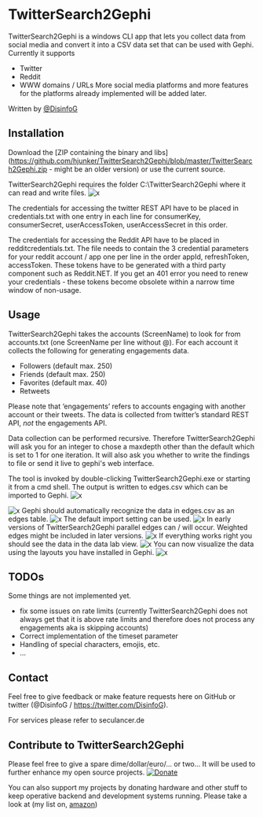 # TwitterSearch2Gephi
TwitterSearch2Gephi is a windows CLI app that lets you collect data from social media and convert it into a CSV data set that can be used with Gephi. Currently it supports
* Twitter
* Reddit
* WWW domains / URLs
More social media platforms and more features for the platforms already implemented will be added later.

Written by [@DisinfoG](https://twitter.com/DisinfoG)

## Installation
Download the [ZIP containing the binary and libs](https://github.com/hjunker/TwitterSearch2Gephi/blob/master/TwitterSearch2Gephi.zip - might be an older version) or use the current source.

TwitterSearch2Gephi requires the folder C:\TwitterSearch2Gephi where it can read and write files.
![x](githubimg01.png)

The credentials for accessing the twitter REST API have to be placed in credentials.txt with one entry in each line for consumerKey, consumerSecret, userAccessToken, userAccessSecret in this order.

The credentials for accessing the Reddit API have to be placed in redditcredentials.txt. The file needs to contain the 3 credential parameters for your reddit account / app one per line in the order appId, refreshToken, accessToken. These tokens have to be generated with a third party component such as Reddit.NET. If you get an 401 error you need to renew your credentials - these tokens become obsolete within a narrow time window of non-usage.

## Usage
TwitterSearch2Gephi takes the accounts (ScreenName) to look for from accounts.txt (one ScreenName per line without @). For each account it collects the following for generating engagements data.
*	Followers (default max. 250)
*	Friends (default max. 250)
*	Favorites (default max. 40)
*	Retweets

Please note that ‘engagements’ refers to accounts engaging with another account or their tweets. The data is collected from twitter’s standard REST API, _not_ the engagements API.

Data collection can be performed recursive. Therefore TwitterSearch2Gephi will ask you for an integer to chose a maxdepth other than the default which is set to 1 for one iteration. It will also ask you whether to write the findings to file or send it live to gephi's web interface.

The tool is invoked by double-clicking TwitterSearch2Gephi.exe or starting it from a cmd shell. The output is written to edges.csv which can be imported to Gephi.
![x](githubimg02.png)

![x](githubimg03.png)
Gephi should automatically recognize the data in edges.csv as an edges table.
![x](githubimg04.png)
The default import setting can be used.
![x](githubimg05.png)
In early versions of TwitterSearch2Gephi parallel edges can / will occur. Weighted edges might be included in later versions.
![x](githubimg06.png)
If everything works right you should see the data in the data lab view.
![x](githubimg07.png)
You can now visualize the data using the layouts you have installed in Gephi.
![x](githubimg08.png)
## TODOs
Some things are not implemented yet.
* fix some issues on rate limits (currently TwitterSearch2Gephi does not always get that it is above rate limits and therefore does not process any engagements aka is skipping accounts)
*	Correct implementation of the timeset parameter
*	Handling of special characters, emojis, etc.
*	…
## Contact
Feel free to give feedback or make feature requests here on GitHub or twitter (@DisinfoG / https://twitter.com/DisinfoG).

For services please refer to seculancer.de

## Contribute to TwitterSearch2Gephi
Please feel free to give a spare dime/dollar/euro/... or two... It will be used to further enhance my open source projects.
[![Donate](https://img.shields.io/badge/Donate-PayPal-green.svg)](https://www.paypal.com/cgi-bin/webscr?cmd=_s-xclick&hosted_button_id=WLC2SHZL6SPNY)

You can also support my projects by donating hardware and other stuff to keep operative backend and development systems running. Please take a look at (my list on, [amazon](https://www.amazon.de/hz/wishlist/ls/2FD1Z75K43I7M?ref_=wl_share))
